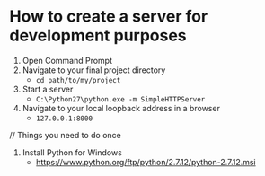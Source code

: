 # How to create a server for development purposes


1. Open Command Prompt
2. Navigate to your final project directory
    - `cd path/to/my/project`
3. Start a server
    - `C:\Python27\python.exe -m SimpleHTTPServer`
4. Navigate to your local loopback address in a browser
    - `127.0.0.1:8000`

// Things you need to do once
1. Install Python for Windows
    - https://www.python.org/ftp/python/2.7.12/python-2.7.12.msi
